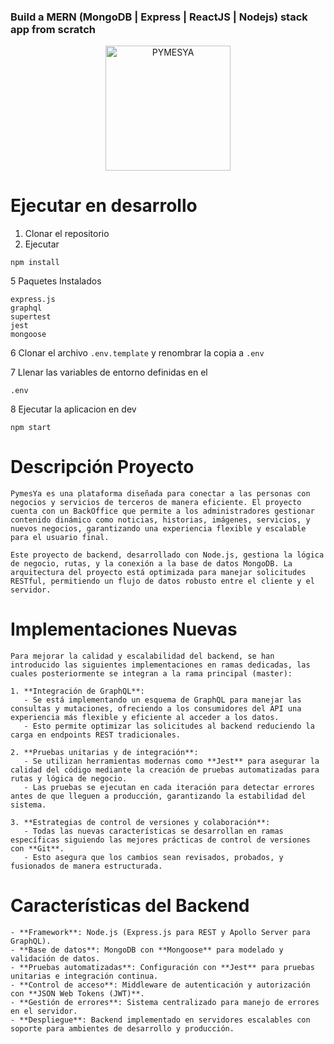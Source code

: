 ### Build a MERN (MongoDB | Express | ReactJS | Nodejs) stack app from scratch
<p align="center">
  <a href="http://nestjs.com/" target="blank"><img src="../BackendAppOmar/LogoNew.png" width="200" alt="PYMESYA" /></a>
</p>

# Ejecutar en desarrollo

1. Clonar el repositorio
2. Ejecutar
```
npm install
```

5 Paquetes Instalados
```
express.js
graphql
supertest
jest
mongoose
```
6 Clonar el archivo ```.env.template``` y renombrar la copia a ```.env```

7 Llenar las variables de entorno definidas en el
```
.env
```
8 Ejecutar la aplicacion en dev
```
npm start
```

# Descripción Proyecto

```
PymesYa es una plataforma diseñada para conectar a las personas con negocios y servicios de terceros de manera eficiente. El proyecto cuenta con un BackOffice que permite a los administradores gestionar contenido dinámico como noticias, historias, imágenes, servicios, y nuevos negocios, garantizando una experiencia flexible y escalable para el usuario final.  

Este proyecto de backend, desarrollado con Node.js, gestiona la lógica de negocio, rutas, y la conexión a la base de datos MongoDB. La arquitectura del proyecto está optimizada para manejar solicitudes RESTful, permitiendo un flujo de datos robusto entre el cliente y el servidor.
```

# Implementaciones Nuevas

```
Para mejorar la calidad y escalabilidad del backend, se han introducido las siguientes implementaciones en ramas dedicadas, las cuales posteriormente se integran a la rama principal (master):  

1. **Integración de GraphQL**:  
   - Se está implementando un esquema de GraphQL para manejar las consultas y mutaciones, ofreciendo a los consumidores del API una experiencia más flexible y eficiente al acceder a los datos.  
   - Esto permite optimizar las solicitudes al backend reduciendo la carga en endpoints REST tradicionales.  

2. **Pruebas unitarias y de integración**:  
   - Se utilizan herramientas modernas como **Jest** para asegurar la calidad del código mediante la creación de pruebas automatizadas para rutas y lógica de negocio.  
   - Las pruebas se ejecutan en cada iteración para detectar errores antes de que lleguen a producción, garantizando la estabilidad del sistema.  

3. **Estrategias de control de versiones y colaboración**:  
   - Todas las nuevas características se desarrollan en ramas específicas siguiendo las mejores prácticas de control de versiones con **Git**.  
   - Esto asegura que los cambios sean revisados, probados, y fusionados de manera estructurada.  
```

# Características del Backend

```
- **Framework**: Node.js (Express.js para REST y Apollo Server para GraphQL).  
- **Base de datos**: MongoDB con **Mongoose** para modelado y validación de datos.  
- **Pruebas automatizadas**: Configuración con **Jest** para pruebas unitarias e integración continua.  
- **Control de acceso**: Middleware de autenticación y autorización con **JSON Web Tokens (JWT)**.  
- **Gestión de errores**: Sistema centralizado para manejo de errores en el servidor.  
- **Despliegue**: Backend implementado en servidores escalables con soporte para ambientes de desarrollo y producción.  
```
